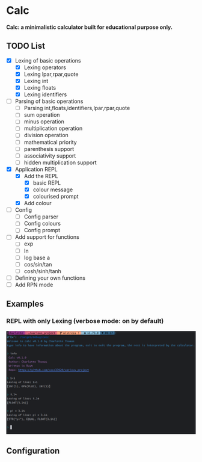 # Calc

**Calc: a minimalistic calculator built for educational purpose only.**

## TODO List

- [X] Lexing of basic operations
    - [X] Lexing operators
    - [X] Lexing lpar,rpar,quote
    - [X] Lexing int
    - [X] Lexing floats
    - [X] Lexing identifiers
- [ ] Parsing of basic operations
    - [ ] Parsing int,floats,identifiers,lpar,rpar,quote 
    - [ ] sum operation
    - [ ] minus operation
    - [ ] multiplication operation
    - [ ] division operation
    - [ ] mathematical priority
    - [ ] parenthesis support
    - [ ] associativity support
    - [ ] hidden multiplication support
- [X] Application REPL
    - [X] Add the REPL
        - [X] basic REPL
        - [X] colour message
        - [X] colourised prompt
    - [X] Add colour
- [ ] Config
    - [ ] Config parser
    - [ ] Config colours
    - [ ] Config prompt
- [ ] Add support for functions
    - [ ] exp
    - [ ] ln
    - [ ] log base a
    - [ ] cos/sin/tan
    - [ ] cosh/sinh/tanh
- [ ] Defining your own functions
- [ ] Add RPN mode

## Examples

### REPL with only Lexing (verbose mode: on by default)

![](assets/test_lexing.png)


## Configuration